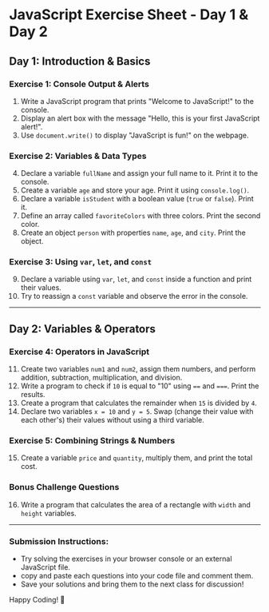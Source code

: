 # **JavaScript Exercise Sheet - Day 1 & Day 2**

## **Day 1: Introduction & Basics**

### **Exercise 1: Console Output & Alerts**
1. Write a JavaScript program that prints "Welcome to JavaScript!" to the console.
2. Display an alert box with the message "Hello, this is your first JavaScript alert!".
3. Use `document.write()` to display "JavaScript is fun!" on the webpage.

### **Exercise 2: Variables & Data Types**
4. Declare a variable `fullName` and assign your full name to it. Print it to the console.
5. Create a variable `age` and store your age. Print it using `console.log()`.
6. Declare a variable `isStudent` with a boolean value (`true` or `false`). Print it.
7. Define an array called `favoriteColors` with three colors. Print the second color.
8. Create an object `person` with properties `name`, `age`, and `city`. Print the object.

### **Exercise 3: Using `var`, `let`, and `const`**
9. Declare a variable using `var`, `let`, and `const` inside a function and print their values.
10. Try to reassign a `const` variable and observe the error in the console.

---

## **Day 2: Variables & Operators**

### **Exercise 4: Operators in JavaScript**
11. Create two variables `num1` and `num2`, assign them numbers, and perform addition, subtraction, multiplication, and division.
12. Write a program to check if `10` is equal to "10" using `==` and `===`. Print the results.
13. Create a program that calculates the remainder when `15` is divided by `4`.
14. Declare two variables `x = 10` and `y = 5`. Swap (change their value with each other's) their values without using a third variable.

### **Exercise 5: Combining Strings & Numbers**
15. Create a variable `price` and `quantity`, multiply them, and print the total cost.

### **Bonus Challenge Questions**
16. Write a program that calculates the area of a rectangle with `width` and `height` variables.

---

### **Submission Instructions:**
- Try solving the exercises in your browser console or an external JavaScript file.
- copy and paste each questions into your code file and comment them.
- Save your solutions and bring them to the next class for discussion!

Happy Coding! 🚀

